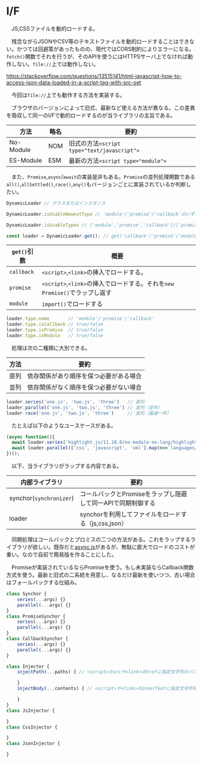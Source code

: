 # I/F

　JS,CSSファイルを動的ロードする。

　残念ながらJSONやCSV等のテキストファイルを動的ロードすることはできない。かつては回避策があったものの、現代ではCORS制約によりエラーになる。`fetch()`関数でそれを行うが、そのAPIを使うにはHTTPSサーバ上でなければ動作しない。`file://`上では動作しない。

https://stackoverflow.com/questions/13515141/html-javascript-how-to-access-json-data-loaded-in-a-script-tag-with-src-set

　今回は`file://`上でも動作する方法を実装する。

　ブラウザのバージョンによって旧式、最新など使える方法が異なる。この差異を吸収して同一のI/Fで動的ロードするのが当ライブラリの主旨である。

方法|略名|要約
----|----|----
No-Module|NOM|旧式の方法`<script type="text/javascript">`
ES-Module|ESM|最新の方法`<script type="module">`

　また、`Promise`,`async`/`await`の実装是非もある。`Promise`の並列処理関数である`all()`,`allSettled()`,`race()`,`any()`もバージョンごとに実装されているか判断したい。

```javascript
DynamicLoader // クラスまたはインスタンス
```
```javascript
DynamicLoader.isUsableNewestType // 'module'/'promise'/'callback'のいずれかを返す（使える最新の物を一つ返す）
```
```javascript
DynamicLoader.isUsableTypes // ['module','promise','callback']/['promise','callback']/['callback']のいずれかを返す
```
```javascript
const loader = DynamicLoader.get(); // get('callback'/'promise'/'module'/他(自動選択))
```

`get()`引数|概要
-----------|----
`callback`|`<script>`,`<link>`の挿入でロードする。
`promise`|`<script>`,`<link>`の挿入でロードする。それを`new Promise()`でラップし返す
`module`|`import()`でロードする


```javascript
loader.type.name       // 'module'/'promise'/'callback'
loader.type.isCallback // true/false
loader.type.isPromise  // true/false
loader.type.isModule   // true/false
```

　処理は次の二種類に大別できる。

方法|要約
----|----
直列|依存関係があり順序を保つ必要がある場合
並列|依存関係がなく順序を保つ必要がない場合

```javascript
loader.series('one.js', 'two.js', 'three')   // 直列
loader.parallel('one.js', 'two.js', 'three') // 並列（全件）
loader.race('one.js', 'two.js', 'three')     // 並列（最速一件）
```

　たとえば以下のようなユースケースがある。

```javascript
(async function(){
  await loader.series('highlight.js/11.10.0/no-module-no-lang/highlight.min.js'); // hljs オブジェクト読込
  await loader.parallel(['css', 'javascript', 'xml'].map(n=>`languages/${n}.min.js`)); hljs.registerLanguage()実行
})();
```

　以下、当ライブラリがラップする内容である。

内部ライブラリ|要約
--------------|----
synchor(`synchronizer`)|コールバックとPromiseをラップし隠蔽して同一APIで同期制御する
loader|synchorを利用してファイルをロードする（js,css,json）

　同期処理はコールバックとプロミスの二つの方法がある。これをラップするライブラリが欲しい。既存だと[async.js][]があるが、無駄に膨大でロードのコストが重い。なので自前で簡易版を作ることにした。

[async.js]:http://caolan.github.io/async/v3/
[JavaScriptのasync.jsでwaterfallとseries、parallelの違い]:https://qiita.com/takeharu/items/84ffbee23b8edcbb2e21

　Promiseが実装されているならPromiseを使う。もし未実装ならCallback関数方式を使う。最新と旧式の二系統を用意し、なるだけ最新を使いつつ、古い場合はフォールバックする仕組み。

```javascript
class Synchor {
    series(...args) {}
    parallel(...args) {}
}
class PromiseSynchor {
    series(...args) {}
    parallel(...args) {}
}
class CallbackSynchor {
    series(...args) {}
    parallel(...args) {}
}
```


```javascript
class Injector {
    injectPath(...paths) { // <script>のsrcや<link>のhrefに指定文字列のパスを与えてdocument.bodyにappend()する

    }
    injectBody(...contents) { // <script>や<link>のinnerTextに指定文字列を打ち込んでdocument.bodyにappend()する

    }
}
class JsInjector {

}
class CssInjector {

}
class JsonInjector {

}
```


```javascript
```


